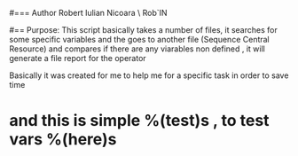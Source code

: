 #=== Author  Robert Iulian Nicoara \ Rob`IN 

#== Purpose: This script basically takes a number of files, it searches for some specific variables and the goes to another file (Sequence Central Resource) 
and compares if there are any viarables non defined , it will generate a file report for the operator 

Basically it was created for me to help me for a specific task in order to save time
# and this is simple %(test)s , to test vars %(here)s



